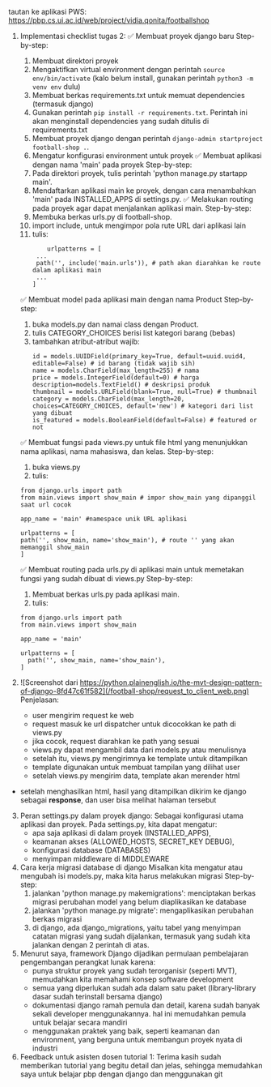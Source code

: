 tautan ke aplikasi PWS: https://pbp.cs.ui.ac.id/web/project/vidia.qonita/footballshop
1. Implementasi checklist tugas 2:
   ✅ Membuat proyek django baru
   Step-by-step: 
   1. Membuat direktori proyek
   2. Mengaktifkan virtual environment dengan perintah `source env/bin/activate`
         (kalo belum install, gunakan perintah `python3 -m venv env` dulu)
   3. Membuat berkas requirements.txt untuk memuat dependencies (termasuk django)
   4. Gunakan perintah `pip install -r requirements.txt`. 
         Perintah ini akan menginstall dependencies yang sudah ditulis di requirements.txt
   5. Membuat proyek django dengan perintah `django-admin startproject football-shop .`.
   6. Mengatur konfigurasi environment untuk proyek
   ✅ Membuat aplikasi dengan nama 'main' pada proyek
   Step-by-step: 
   1. Pada direktori proyek, tulis perintah 'python manage.py startapp main'.
   2. Mendaftarkan aplikasi main ke proyek, dengan cara menambahkan 'main' pada INSTALLED_APPS di settings.py.
   ✅ Melakukan routing pada proyek agar dapat menjalankan aplikasi main.
   Step-by-step: 
   1. Membuka berkas urls.py di football-shop.
   2. import include, untuk mengimpor pola rute URL dari aplikasi lain
   3. tulis:
       ```
           urlpatterns = [
        ...
        path('', include('main.urls')), # path akan diarahkan ke route dalam aplikasi main
        ...
       ]
       ```
   ✅ Membuat model pada aplikasi main dengan nama Product 
   Step-by-step:
   1. buka models.py dan namai class dengan Product.
   2. tulis CATEGORY_CHOICES berisi list kategori barang (bebas)
   3. tambahkan atribut-atribut wajib:
       ```
       id = models.UUIDField(primary_key=True, default=uuid.uuid4, editable=False) # id barang (tidak wajib sih)
       name = models.CharField(max_length=255) # nama
       price = models.IntegerField(default=0) # harga
       description=models.TextField() # deskripsi produk
       thumbnail = models.URLField(blank=True, null=True) # thumbnail
       category = models.CharField(max_length=20, choices=CATEGORY_CHOICES, default='new') # kategori dari list yang dibuat
       is_featured = models.BooleanField(default=False) # featured or not
       ```
   
   ✅ Membuat fungsi pada views.py untuk file html yang menunjukkan nama aplikasi, nama mahasiswa, dan kelas.
   Step-by-step: 
   1. buka views.py
   2. tulis:
     ```
     from django.urls import path
     from main.views import show_main # impor show_main yang dipanggil saat url cocok 
        
     app_name = 'main' #namespace unik URL aplikasi
        
     urlpatterns = [
     path('', show_main, name='show_main'), # route '' yang akan memanggil show_main
     ]
     ```
   ✅ Membuat routing pada urls.py di aplikasi main untuk memetakan fungsi yang sudah dibuat di views.py
   Step-by-step: 
   1. Membuat berkas urls.py pada aplikasi main.
   2. tulis:
     ```
     from django.urls import path
     from main.views import show_main
            
     app_name = 'main'
            
     urlpatterns = [
       path('', show_main, name='show_main'),
     ]
     ```
3. ![Screenshot dari https://python.plainenglish.io/the-mvt-design-pattern-of-django-8fd47c61f582](/football-shop/request_to_client_web.png)
   Penjelasan:
   - user mengirim request ke web
   - request masuk ke url dispatcher untuk dicocokkan ke path di views.py
   - jika cocok, request diarahkan ke path yang sesuai
   - views.py dapat mengambil data dari models.py atau menulisnya
   - setelah itu, views.py mengirimnya ke template untuk ditampilkan
   - template digunakan untuk membuat tampilan yang dilihat user 
   - setelah views.py mengirim data, template akan merender html 
- setelah menghasilkan html, hasil yang ditampilkan dikirim ke django sebagai **response**, dan user bisa melihat halaman tersebut
3. Peran settings.py dalam proyek django: 
    Sebagai konfigurasi utama aplikasi dan proyek. Pada settings.py, kita dapat mengatur:
    - apa saja aplikasi di dalam proyek (INSTALLED_APPS), 
    - keamanan akses (ALLOWED_HOSTS, SECRET_KEY DEBUG), 
    - konfigurasi database (DATABASES)
    - menyimpan middleware di MIDDLEWARE
4. Cara kerja migrasi database di django
    Misalkan kita mengatur atau mengubah isi models.py, maka kita harus melakukan migrasi
    Step-by-step:
    1. jalankan 'python manage.py makemigrations': menciptakan berkas migrasi perubahan model yang belum diaplikasikan ke database
    2. jalankan 'python manage.py migrate': mengaplikasikan perubahan berkas migrasi
    3. di django, ada django_migrations, yaitu tabel yang menyimpan catatan migrasi yang sudah dijalankan, termasuk yang sudah kita jalankan dengan 2 perintah di atas.
5. Menurut saya, framework Django dijadikan permulaan pembelajaran pengembangan perangkat lunak karena:
    - punya struktur proyek yang sudah terorganisir (seperti MVT), memudahkan kita memahami konsep software development
    - semua yang diperlukan sudah ada dalam satu paket (library-library dasar sudah terinstall bersama django)
    - dokumentasi django ramah pemula dan detail, karena sudah banyak sekali developer menggunakannya. hal ini memudahkan pemula untuk belajar secara mandiri
    - menggunakan praktek yang baik, seperti keamanan dan environment, yang berguna untuk membangun proyek nyata di industri
6. Feedback untuk asisten dosen tutorial 1: Terima kasih sudah memberikan tutorial yang begitu detail dan jelas, sehingga memudahkan saya untuk belajar pbp dengan django dan menggunakan git



